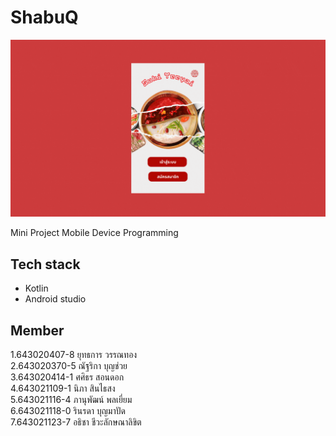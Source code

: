 # ShabuQ

![ShabuQ](ShabuQ.gif)


Mini Project Mobile Device Programming

Tech stack
----------------
- Kotlin
- Android studio

Member
----------------

1.643020407-8   ยุทธการ วรรณทอง  
2.643020370-5   ณัฐริกา บุญช่วย  
3.643020414-1   ศศิธร สอนดอก  
4.643021109-1    นิภา สินไธสง  
5.643021116-4   ภานุพัฒน์ พลเยี่ยม  
6.643021118-0   รินรดา บุญมาปัด  
7.643021123-7   อธิชา ชีวะลักษณาลิขิต  
